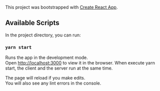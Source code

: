 This project was bootstrapped with [Create React App](https://github.com/facebook/create-react-app).

## Available Scripts

In the project directory, you can run:

### `yarn start`

Runs the app in the development mode.<br />
Open [http://localhost:3000](http://localhost:3000) to view it in the browser.
When execute yarn start, the client and the server run at the same time.

The page will reload if you make edits.<br />
You will also see any lint errors in the console.

